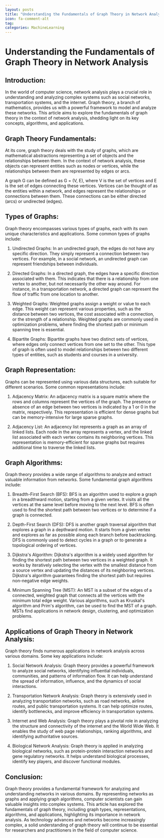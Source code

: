 ```yaml
---
layout: posts
title: "Understanding the Fundamentals of Graph Theory in Network Analysis"
icon: fa-comment-alt
tag:      
categories: MachineLearning
---
```



# Understanding the Fundamentals of Graph Theory in Network Analysis

## Introduction:
In the world of computer science, network analysis plays a crucial role in understanding and analyzing complex systems such as social networks, transportation systems, and the internet. Graph theory, a branch of mathematics, provides us with a powerful framework to model and analyze these networks. This article aims to explore the fundamentals of graph theory in the context of network analysis, shedding light on its key concepts, algorithms, and applications.

## Graph Theory Fundamentals:
At its core, graph theory deals with the study of graphs, which are mathematical abstractions representing a set of objects and the relationships between them. In the context of network analysis, these objects can represent entities such as nodes or vertices, while the relationships between them are represented by edges or arcs.

A graph G can be defined as G = (V, E), where V is the set of vertices and E is the set of edges connecting these vertices. Vertices can be thought of as the entities within a network, and edges represent the relationships or connections between them. These connections can be either directed (arcs) or undirected (edges).

## Types of Graphs:
Graph theory encompasses various types of graphs, each with its own unique characteristics and applications. Some common types of graphs include:

1. Undirected Graphs: In an undirected graph, the edges do not have any specific direction. They simply represent a connection between two vertices. For example, in a social network, an undirected graph can represent friendships between individuals.

2. Directed Graphs: In a directed graph, the edges have a specific direction associated with them. This indicates that there is a relationship from one vertex to another, but not necessarily the other way around. For instance, in a transportation network, a directed graph can represent the flow of traffic from one location to another.

3. Weighted Graphs: Weighted graphs assign a weight or value to each edge. This weight can represent various properties, such as the distance between two vertices, the cost associated with a connection, or the strength of a relationship. Weighted graphs are commonly used in optimization problems, where finding the shortest path or minimum spanning tree is essential.

4. Bipartite Graphs: Bipartite graphs have two distinct sets of vertices, where edges only connect vertices from one set to the other. This type of graph is often used to model relationships between two different types of entities, such as students and courses in a university.

## Graph Representation:
Graphs can be represented using various data structures, each suitable for different scenarios. Some common representations include:

1. Adjacency Matrix: An adjacency matrix is a square matrix where the rows and columns represent the vertices of the graph. The presence or absence of an edge between two vertices is indicated by a 1 or 0 in the matrix, respectively. This representation is efficient for dense graphs but can be memory-intensive for large sparse graphs.

2. Adjacency List: An adjacency list represents a graph as an array of linked lists. Each node in the array represents a vertex, and the linked list associated with each vertex contains its neighboring vertices. This representation is memory-efficient for sparse graphs but requires additional time to traverse the linked lists.

## Graph Algorithms:
Graph theory provides a wide range of algorithms to analyze and extract valuable information from networks. Some fundamental graph algorithms include:

1. Breadth-First Search (BFS): BFS is an algorithm used to explore a graph in a breadthward motion, starting from a given vertex. It visits all the vertices at the same level before moving to the next level. BFS is often used to find the shortest path between two vertices or to determine if a graph is connected.

2. Depth-First Search (DFS): DFS is another graph traversal algorithm that explores a graph in a depthward motion. It starts from a given vertex and explores as far as possible along each branch before backtracking. DFS is commonly used to detect cycles in a graph or to generate a topological ordering of vertices.

3. Dijkstra's Algorithm: Dijkstra's algorithm is a widely used algorithm for finding the shortest path between two vertices in a weighted graph. It works by iteratively selecting the vertex with the smallest distance from a source vertex and updating the distances of its neighboring vertices. Dijkstra's algorithm guarantees finding the shortest path but requires non-negative edge weights.

4. Minimum Spanning Tree (MST): An MST is a subset of the edges of a connected, weighted graph that connects all the vertices with the minimum total edge weight. Various algorithms, such as Kruskal's algorithm and Prim's algorithm, can be used to find the MST of a graph. MSTs find applications in network design, clustering, and optimization problems.

## Applications of Graph Theory in Network Analysis:
Graph theory finds numerous applications in network analysis across various domains. Some key applications include:

1. Social Network Analysis: Graph theory provides a powerful framework to analyze social networks, identifying influential individuals, communities, and patterns of information flow. It can help understand the spread of information, influence, and the dynamics of social interactions.

2. Transportation Network Analysis: Graph theory is extensively used in analyzing transportation networks, such as road networks, airline routes, and public transportation systems. It can help optimize routes, identify bottlenecks, and improve efficiency in transportation systems.

3. Internet and Web Analysis: Graph theory plays a pivotal role in analyzing the structure and connectivity of the internet and the World Wide Web. It enables the study of web page relationships, ranking algorithms, and identifying authoritative sources.

4. Biological Network Analysis: Graph theory is applied in analyzing biological networks, such as protein-protein interaction networks and gene regulatory networks. It helps understand biological processes, identify key players, and discover functional modules.

## Conclusion:
Graph theory provides a fundamental framework for analyzing and understanding networks in various domains. By representing networks as graphs and applying graph algorithms, computer scientists can gain valuable insights into complex systems. This article has explored the fundamentals of graph theory, including graph types, representations, algorithms, and applications, highlighting its importance in network analysis. As technology advances and networks become increasingly complex, a solid understanding of graph theory will continue to be essential for researchers and practitioners in the field of computer science.